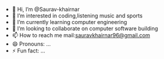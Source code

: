 - 👋 Hi, I’m @Saurav-khairnar
- 👀 I’m interested in coding,listening music and sports
- 🌱 I’m currently learning computer engineering
- 💞️ I’m looking to collaborate on computer software building
- 📫 How to reach me mail:sauravkhairnar96@gmail.com
- 😄 Pronouns: ...
- ⚡ Fun fact: ...

<!---
Saurav-khairnar/Saurav-khairnar is a ✨ special ✨ repository because its `README.md` (this file) appears on your GitHub profile.
You can click the Preview link to take a look at your changes.
--->
